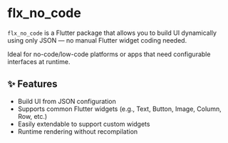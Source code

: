 # flx_no_code

`flx_no_code` is a Flutter package that allows you to build UI dynamically using only JSON — no manual Flutter widget coding needed.

Ideal for no-code/low-code platforms or apps that need configurable interfaces at runtime.

## ✨ Features

- Build UI from JSON configuration
- Supports common Flutter widgets (e.g., Text, Button, Image, Column, Row, etc.)
- Easily extendable to support custom widgets
- Runtime rendering without recompilation

[//]: # (# Entity)

[//]: # ()
[//]: # (## Field Type)

[//]: # (```json)

[//]: # ({)

[//]: # (    "label": "ID",)

[//]: # (    "reference": "id",)

[//]: # (    "type": "number",)

[//]: # (    "column_width": 5,)

[//]: # (    "required": true,)

[//]: # (    "auto_generated": true)

[//]: # (})

[//]: # (```)

[//]: # ()
[//]: # (### text)

[//]: # (### number)

[//]: # (### bool)

[//]: # ()
[//]: # (### datetime)

[//]: # (```json)

[//]: # ({)

[//]: # (    ...)

[//]: # (    "type": "datetime&#40;yyyy-MM-dd HH:mm:ss&#41;",)

[//]: # (    ...)

[//]: # (})

[//]: # (```)

[//]: # ()
[//]: # (# Export)

[//]: # ()
[//]: # (```json)

[//]: # ("exports": [)

[//]: # (    {)

[//]: # (        "name": "Incentive Base Target Product",)

[//]: # (        "type": "xlsx",)

[//]: # (        "backend": "{backend_host}/incentive_details?sort=id&ascending=true",)

[//]: # (        "fields": ["value","category_sub_detail"])

[//]: # (    })

[//]: # (])

[//]: # (```)

[//]: # ()
[//]: # (# Order Layout Configuration)

[//]: # (The layout object defines the structure for different events &#40;e.g., `create`, `update`, `view`&#41; in an order management system. It organizes fields into logical groups and determines how many columns each row should )

[//]: # ()
[//]: # (```json)

[//]: # (    "layout_list_tile": {)

[//]: # (        "title": "code",)

[//]: # (        "subtitle": "period",)

[//]: # (        "trailing": "value")

[//]: # (    },)

[//]: # (```)

[//]: # ()
[//]: # ()
[//]: # (## Structure)

[//]: # (```txt)

[//]: # ("layout": {)

[//]: # (    "{event}": {)

[//]: # (        "{grouping_name}" : {)

[//]: # (            "{field1},{field2}": {column_per_row},)

[//]: # (        },)

[//]: # (    })

[//]: # (})

[//]: # (```)

[//]: # (### Explanation:)

[//]: # ()
[//]: # (- `event`: Specifies the type of operation &#40;create, update, view&#41;.)

[//]: # (- `grouping_name`: Defines logical sections in the layout &#40;e.g., "General Information", "Category"&#41;.)

[//]: # (- Fields &#40;`field1`, `field2`&#41;: A comma-separated list of field names to be displayed in the same row.)

[//]: # (`column_per_row`: Indicates how many columns each row should have.)

[//]: # ()
[//]: # (## Example)

[//]: # (```json)

[//]: # ("layout": {)

[//]: # (    "update": {)

[//]: # (        "Group A" : {)

[//]: # (            "id": 1,)

[//]: # (            "period,code,value,unit_value": 2)

[//]: # (        },)

[//]: # (        "Category": {)

[//]: # (            "category,category_sub,category_sub_detail": 2)

[//]: # (        })

[//]: # (    })

[//]: # (})

[//]: # (```)